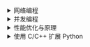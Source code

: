 

<details>
<summary>网络编程</summary>

socket 编程基础

- 创建 TCP / UDP 套接字
- 套接字绑定与监听
- 客户端连接与数据发送接收
- 服务端接收连接与响应
- 套接字关闭与资源释放
- 设置超时 / 非阻塞模式

并发网络通信模型（基于 socket）

- 多线程 socket 通信模型
- 线程池处理客户端连接
- select I/O 多路复用模型
- 非阻塞 socket 与事件驱动处理
- asyncio 异步网络通信模型
- 协程式 TCP 服务器 / 客户端构建

HTTP 请求客户端库（高层接口）

- 使用 requests 发送常见请求（GET、POST 等）
- 添加请求参数与请求头
- 处理响应文本 / JSON 内容
- 使用 Session 管理连接与 Cookie
- 请求超时设置与异常处理

Python 标准库中的 HTTP 支持

- 使用 http.client 构建底层 HTTP 请求
- 使用 urllib.request 下载网页 / 文件
- 响应体读取与字符编码处理

网络编程实战方向（仅基于 Python）

- TCP 聊天室服务端与客户端
- UDP 简易收发程序
- 多客户端并发服务端模型（线程 / asyncio）
- 基于 requests / urllib 的网络爬取工具
- 基于 socket 的端口扫描器

</details>

<details>
<summary>并发编程</summary>
多线程，多进程，协程，异步IO，并发模型，GIL机制

多线程：threading 模块

- 线程启动、锁、死锁、Queue

多进程：multiprocessing 模块

- 进程间通信、共享变量、进程池

协程：async def、await、asyncio、事件循环

并发模型对比：同步 vs 异步、并发 vs 并行、协程适合IO密集

GIL 机制：

- 解释什么是 GIL，为何影响 CPU 密集性能
- 如何用进程或 C 扩展绕开 GIL

</details>

<details>
<summary>性能优化与原理</summary>

Python 解释器：

- CPython 工作机制
- PyPy
- MicroPython
- Cython

GIL 深入解析

内存与引用计数机制

性能分析工具：timeit、cProfile、line_profiler

C 扩展：

- Python C API 入门
- 使用 ctypes / cffi 调用 C 库

C++扩展：

- pybind11
- Boost.Python

JIT 编译器

并行计算框架：numba、joblib

分布式框架：Ray

</details>

<details>
<summary>使用 C/C++ 扩展 Python</summary>

在大型项目中，Cython 处理高层逻辑，pybind11 封装底层 C++ 模块。

Cython 的使用场景：

- 需要优化纯 Python 代码（如科学计算、数据处理）。
- 混合 Python 与 C/C++的项目，逐步迁移关键代码到 C。
- 对 C++高级特性（如模板）依赖较少。

pybind11

pybind11官网: [https://pybind11.readthedocs.io/en/stable/](https://pybind11.readthedocs.io/en/stable/)

pybind11 使用场景：已有 C++ 代码，封装起来让 python 调用

</details>

